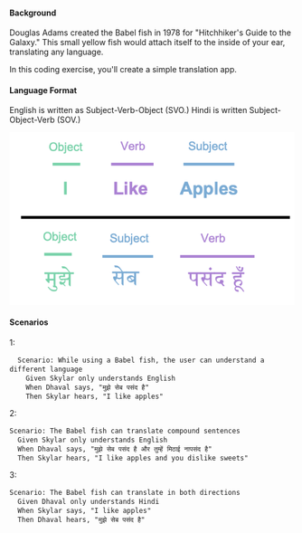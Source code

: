 #### Background

Douglas Adams created the Babel fish in 1978 for "Hitchhiker's Guide to the Galaxy." This small yellow fish would attach itself to the inside of your ear, translating any language.

In this coding exercise, you'll create a simple translation app.

#### Language Format

English is written as Subject-Verb-Object (SVO.)
Hindi is written Subject-Object-Verb (SOV.)

![Language Format](img/language-format.png)

#### Scenarios

1:

```feature
  Scenario: While using a Babel fish, the user can understand a different language
    Given Skylar only understands English
    When Dhaval says, "मुझे सेब पसंद है"
    Then Skylar hears, "I like apples"
```

2:

```feature
Scenario: The Babel fish can translate compound sentences
  Given Skylar only understands English
  When Dhaval says, "मुझे सेब पसंद है और तुम्हें मिठाई नापसंद है"
  Then Skylar hears, "I like apples and you dislike sweets"
```

3:

```feature
Scenario: The Babel fish can translate in both directions  
  Given Dhaval only understands Hindi
  When Skylar says, "I like apples"
  Then Dhaval hears, "मुझे सेब पसंद है"
```